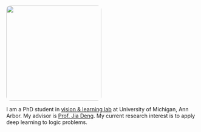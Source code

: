 <img src="https://jianwolf.github.io/jian.jpg" width="250" style="border-radius: 10px;">

I am a PhD student in [vision & learning lab](https://vl-lab.eecs.umich.edu/) at University of Michigan, Ann Arbor. My advisor is [Prof. Jia Deng](http://web.eecs.umich.edu/~jiadeng/). My current research interest is to apply deep learning to logic problems.
